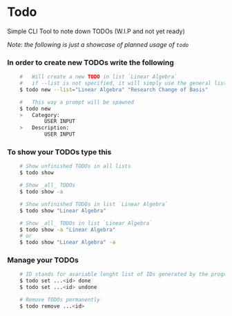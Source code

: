 # Todo

Simple CLI Tool to note down TODOs (W.I.P and not yet ready)


_Note: the following is just a showcase of planned usage of `todo`_
### In order to create new TODOs write the following
```sh
    #   Will create a new TODO in list `Linear Algebra`
    #   if --list is not specified, it will simply use the general list called "" (Empty String)
    $ todo new --list="Linear Algebra" "Research Change of Basis"

    #   This way a prompt will be spawned
    $ todo new
    >   Category:
            USER INPUT
    >   Description:
            USER INPUT
``` 

### To show your TODOs type this
```sh
    # Show unfinished TODOs in all lists
    $ todo show

    # Show _all_ TODOs
    $ todo show -a

    # Show unfinished TODOs in list `Linear Algebra`
    $ todo show "Linear Algebra"

    # Show _all_ TODOs in list `Linear Algebra`
    $ todo show -a "Linear Algebra"
    # or
    $ todo show "Linear Algebra" -a
```

### Manage your TODOs
```sh
    # ID stands for avariable lenght list of IDs generated by the program _on runtime_
    $ todo set ...<id> done
    $ todo set ...<id> undone

    # Remove TODOs permanently
    $ todo remove ...<id>
```
